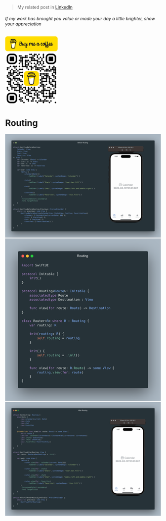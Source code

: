 > My related post in [LinkedIn](https://www.linkedin.com/posts/vladyslav-fil_iosdevelopment-swiftui-codingtips-activity-7031169346613719040-zURa)

###### If my work has brought you value or made your day a little brighter, show your appreciation

<a href="https://www.buymeacoffee.com/vfil">
<img src="../../bmc/bmc-button.png" width="170px">
<br/>
<img src="../../bmc/bmc_qr.png" width="170px">
</a>

# Routing
<img src="resources/Before.gif">
<img src="resources/Routing.png">
<img src="resources/After.gif">
